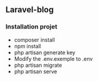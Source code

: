 ## Laravel-blog

### Installation projet
- composer install
- npm install
- php artisan generate key
- Modify the .env.exemple to .env
- php artisan migrate
- php artisan serve
